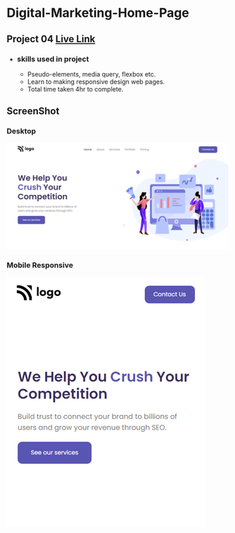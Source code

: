 # Digital-Marketing-Home-Page

## Project 04 [Live Link](https://digital-marketing-home-pages-04.netlify.app/)

- ### skills used in project
  - Pseudo-elements, media query, flexbox etc.
  - Learn to making responsive design web pages.
  - Total time taken 4hr to complete.
## ScreenShot
### Desktop
![assignment 04](digital-marketing-home-page-desktop.png)

### Mobile Responsive
![assignment 04](digital-marketing-home-page-mobile.png)
